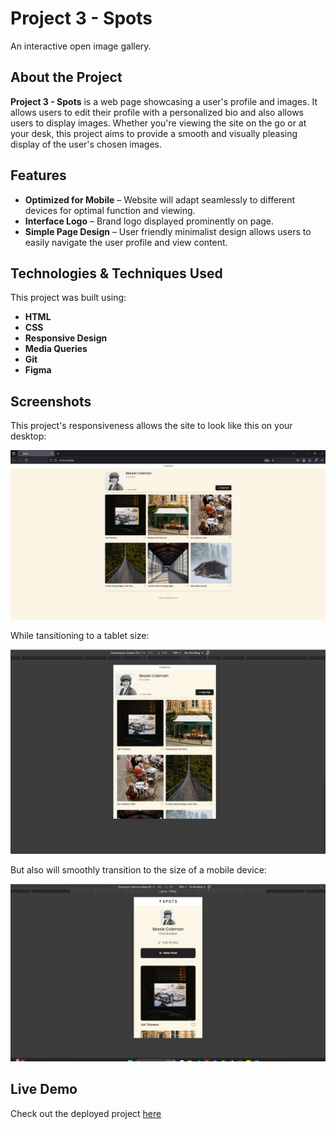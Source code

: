 # Project 3 - Spots

An interactive open image gallery.

## About the Project

**Project 3 - Spots** is a web page showcasing a user's profile and images. It allows users to edit their profile with a personalized bio and also allows users to display images. Whether you're viewing the site on the go or at your desk, this project aims to provide a smooth and visually pleasing display of the user's chosen images.

## Features

- **Optimized for Mobile** – Website will adapt seamlessly to different devices for optimal function and viewing.
- **Interface Logo** – Brand logo displayed prominently on page.
- **Simple Page Design** – User friendly minimalist design allows users to easily navigate the user profile and view content.

## Technologies & Techniques Used

This project was built using:

- **HTML**
- **CSS**
- **Responsive Design**
- **Media Queries**
- **Git**
- **Figma**

## Screenshots

This project's responsiveness allows the site to look like this on your desktop:

![Desktop View](./images/screenshots/desktop.png)

While tansitioning to a tablet size:

![Tablet View](./images/screenshots/tablet.png)

But also will smoothly transition to the size of a mobile device:

![Mobile View](./images/screenshots/phone.png)

## Live Demo

Check out the deployed project [here](https://drive.google.com/file/d/1NfuSQzXTk-29U6QBhpZb6kVIm8IYpo8x/view?usp=sharing)
